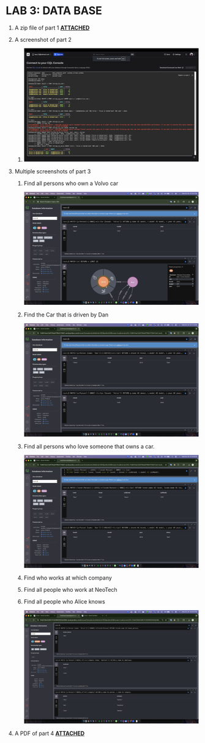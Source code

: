 # LAB 3: DATA BASE

1. A zip file of part 1 **[ATTACHED](./part_1_Lesson3SpringMongoDemo.zip)**

2. A screenshot of part 2

   1. ![part 2](./assets/part_2.png)

3. Multiple screenshots of part 3

   1. Find all persons who own a Volvo car

      ![part3 1](./assets/part_3_1.png)

   2. Find the Car that is driven by Dan

      ![part3 1](./assets/part_3_2.png)

   3. Find all persons who love someone that owns a car.

      ![part3 1](./assets/part_3_3.png)

   4. Find who works at which company

   5. Find all people who work at NeoTech

   6. Find all people who Alice knows

      ![part3 1](./assets/part_3_4_all.png)

      

4. A PDF of part 4 **[ATTACHED](./part_4.pdf)**

